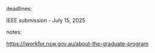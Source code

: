deadlines:

IEEE submission - July 15, 2025

notes:

https://iworkfor.nsw.gov.au/about-the-graduate-program
